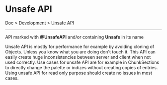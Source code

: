 # Unsafe API

[Doc](doc.md) > [Development](doc.md#development) > [Unsafe API](#unsafe-api)

---

API marked with __@UnsafeAPI__ and/or containing __Unsafe__ in its name

Unsafe API is mostly for performance for example by avoiding cloning of Objects.
Unless you know what you are doing don't touch it.
This API can easily create huge inconsistencies between server and client when not used correctly.
Use cases for unsafe API are for example in ChunkSections to directly change the palette or indizes without creating copies of entries. Using unsafe API for read only purpose should create no issues in most cases.
